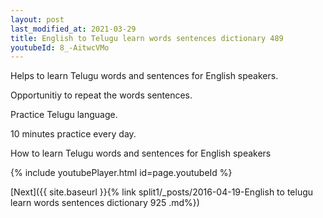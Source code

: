```yaml
---
layout: post
last_modified_at: 2021-03-29
title: English to Telugu learn words sentences dictionary 489 
youtubeId: 8_-AitwcVMo
---
```

 
 
Helps to learn Telugu words and sentences for English speakers.

Opportunitiy to repeat the words sentences. 

Practice Telugu language. 
 
10 minutes practice every day. 
 
How to learn Telugu words and sentences for English speakers 
 
{% include youtubePlayer.html id=page.youtubeId %}
 
 
[Next]({{ site.baseurl }}{% link  split1/_posts/2016-04-19-English to telugu learn words sentences dictionary 925 .md%})
 
